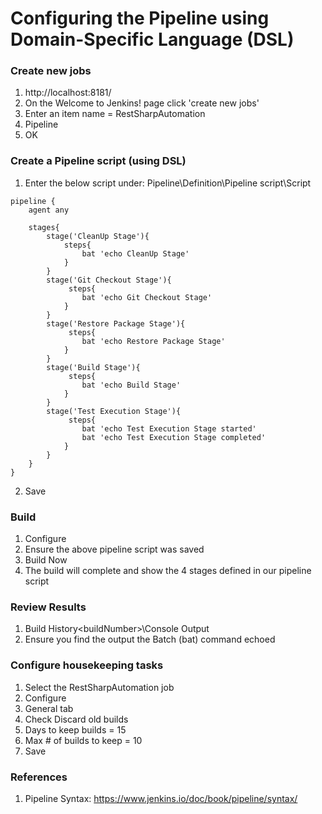 # Configuring the Pipeline using Domain-Specific Language (DSL)

### Create new jobs
1. http://localhost:8181/
2. On the Welcome to Jenkins! page click 'create new jobs'
3. Enter an item name = RestSharpAutomation
4. Pipeline
5. OK

### Create a Pipeline script (using DSL)
1. Enter the below script under: Pipeline\Definition\Pipeline script\Script
```
pipeline {
    agent any
    
    stages{
        stage('CleanUp Stage'){
            steps{
                bat 'echo CleanUp Stage'
            }
        }
        stage('Git Checkout Stage'){
             steps{
                bat 'echo Git Checkout Stage'
            }
        }
        stage('Restore Package Stage'){
             steps{
                bat 'echo Restore Package Stage'
            }
        }
        stage('Build Stage'){
             steps{
                bat 'echo Build Stage'
            }
        }
        stage('Test Execution Stage'){
             steps{
                bat 'echo Test Execution Stage started'
                bat 'echo Test Execution Stage completed'
            }
        }
    }
}
```
2. Save

### Build
1. Configure
2. Ensure the above pipeline script was saved
3. Build Now
4. The build will complete and show the 4 stages defined in our pipeline script

### Review Results
1. Build History\<buildNumber>\Console Output
3. Ensure you find the output the Batch (bat) command echoed

### Configure housekeeping tasks
1. Select the RestSharpAutomation job
2. Configure
3. General tab
4. Check Discard old builds
5. Days to keep builds = 15
6. Max # of builds to keep = 10
7. Save

### References
1. Pipeline Syntax: https://www.jenkins.io/doc/book/pipeline/syntax/